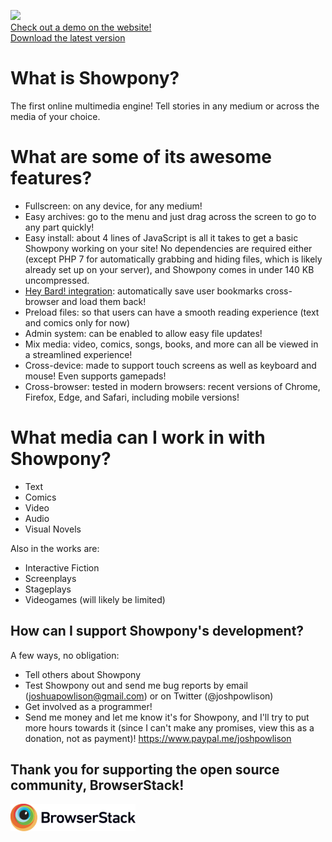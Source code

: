 <img src="https://showpony.heybard.com/design-files/logo.svg" width="100"><br>[Check out a demo on the website!](https://showpony.heybard.com/)<br>[Download the latest version](https://github.com/Josh-Powlison/showpony/releases)

# What is Showpony?

The first online multimedia engine! Tell stories in any medium or across the media of your choice.

# What are some of its awesome features?

* Fullscreen: on any device, for any medium!
* Easy archives: go to the menu and just drag across the screen to go to any part quickly!
* Easy install: about 4 lines of JavaScript is all it takes to get a basic Showpony working on your site! No dependencies are required either (except PHP 7 for automatically grabbing and hiding files, which is likely already set up on your server), and Showpony comes in under 140 KB uncompressed.
* [Hey Bard! integration](https://github.com/Josh-Powlison/hey-bard-api): automatically save user bookmarks cross-browser and load them back!
* Preload files: so that users can have a smooth reading experience (text and comics only for now)
* Admin system: can be enabled to allow easy file updates!
* Mix media: video, comics, songs, books, and more can all be viewed in a streamlined experience!
* Cross-device: made to support touch screens as well as keyboard and mouse! Even supports gamepads!
* Cross-browser: tested in modern browsers: recent versions of Chrome, Firefox, Edge, and Safari, including mobile versions!

# What media can I work in with Showpony?

* Text
* Comics
* Video
* Audio
* Visual Novels

Also in the works are:

* Interactive Fiction
* Screenplays
* Stageplays
* Videogames (will likely be limited)

## How can I support Showpony's development?

A few ways, no obligation:

* Tell others about Showpony
* Test Showpony out and send me bug reports by email (joshuapowlison@gmail.com) or on Twitter (@joshpowlison)
* Get involved as a programmer!
* Send me money and let me know it's for Showpony, and I'll try to put more hours towards it (since I can't make any promises, view this as a donation, not as payment)! https://www.paypal.me/joshpowlison

## Thank you for supporting the open source community, BrowserStack!

[<img src="Browserstack-logo.svg" width="200">](https://www.browserstack.com/)